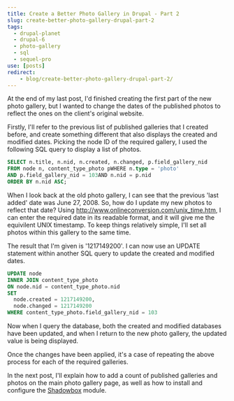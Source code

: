 ```yaml
---
title: Create a Better Photo Gallery in Drupal - Part 2
slug: create-better-photo-gallery-drupal-part-2
tags:
  - drupal-planet
  - drupal-6
  - photo-gallery
  - sql
  - sequel-pro
use: [posts]
redirect:
    - blog/create-better-photo-gallery-drupal-part-2/
---
```

At the end of my last post, I'd finished creating the first part of  the new photo gallery, but I wanted to change the dates of the published  photos to reflect the ones on the client's original website.

Firstly, I'll refer to the previous list of published galleries that I  created before, and create something different that also displays the  created and modified dates. Picking the node ID of the required gallery,  I used the following SQL query to display a list of photos.

~~~sql
SELECT n.title, n.nid, n.created, n.changed, p.field_gallery_nid
FROM node n, content_type_photo pWHERE n.type = 'photo'
AND p.field_gallery_nid = 103AND n.nid = p.nid
ORDER BY n.nid ASC;
~~~

When I look back at the old photo gallery, I can see that the previous  'last added' date was June 27, 2008. So, how do I update my new photos  to reflect that date? Using <http://www.onlineconversion.com/unix_time.htm>,  I can enter the required date in its readable format, and it will give me the equivilent UNIX timestamp. To keep things relatively simple, I'll  set all photos within this gallery to the same time.

The result that I'm given is '1217149200'. I can now use an UPDATE  statement within another SQL query to update the created and modified  dates.

~~~sql
UPDATE node
INNER JOIN content_type_photo
ON node.nid = content_type_photo.nid
SET
  node.created = 1217149200,
  node.changed = 1217149200
WHERE content_type_photo.field_gallery_nid = 103
~~~

Now when I query the database, both the created and modified databases  have been updated, and when I return to the new photo gallery, the  updated value is being displayed.

Once the changes have been applied, it's a case of repeating the above process for each of the required galleries.

In the next post, I'll explain how to add a count of published galleries and photos on the main photo gallery page, as well as how to  install and configure the [Shadowbox](http://drupal.org/project/shadowbox) module.
